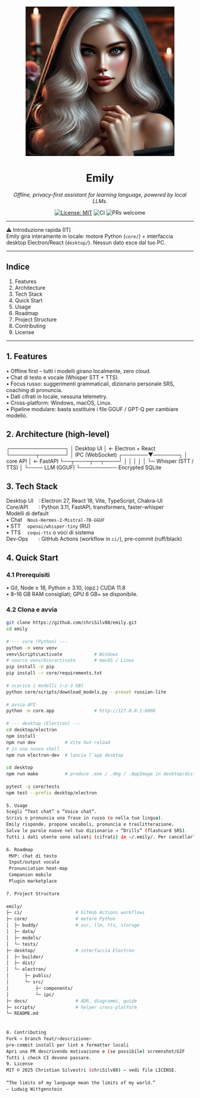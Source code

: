 <!--
███████╗███╗   ███╗██╗   ██╗██╗     ██╗   ██╗
██╔════╝████╗ ████║██║   ██║██║     ██║   ██║
█████╗  ██╔████╔██║██║   ██║██║     ██║   ██║
██╔══╝  ██║╚██╔╝██║██║   ██║██║     ██║   ██║
███████╗██║ ╚═╝ ██║╚██████╔╝███████╗╚██████╔╝
╚══════╝╚═╝     ╚═╝ ╚═════╝ ╚══════╝ ╚═════╝

Emily – Offline, Privacy-First Language-Learning Assistant
-->
<p align="center">
  <img src="docs/Emily.webp" alt="Emily cyber-ninja key art" width="400">
</p>
<h1 align="center">Emily</h1>
<p align="center"><em>Offline, privacy-first assistant for learning language, powered by local LLMs.</em></p>

<p align="center">
  <a href="LICENSE"><img alt="License: MIT" src="https://img.shields.io/badge/License-MIT-green.svg"></a>
  <img alt="CI" src="https://img.shields.io/badge/build-passing-brightgreen">
  <img alt="PRs welcome" src="https://img.shields.io/badge/PRs-welcome-blue">
</p>

---

⚠️ Introduzione rapida (IT)  
Emily gira interamente in locale: motore Python (`core/`) + interfaccia desktop Electron/React (`desktop/`). Nessun dato esce dal tuo PC.

---

## Indice
1. Features  
2. Architecture  
3. Tech Stack  
4. Quick Start  
5. Usage  
6. Roadmap  
7. Project Structure  
8. Contributing  
9. License  

---

## 1. Features
• Offline first – tutti i modelli girano localmente, zero cloud.  
• Chat di testo e vocale (Whisper STT + TTS).  
• Focus russo: suggerimenti grammaticali, dizionario personale SRS, coaching di pronuncia.  
• Dati cifrati in locale, nessuna telemetry.  
• Cross-platform: Windows, macOS, Linux.  
• Pipeline modulare: basta sostituire i file GGUF / GPT-Q per cambiare modello.  

## 2. Architecture (high-level)

┌───────────────┐
│ Desktop UI │ ← Electron + React
└───────┬───────┘
│ IPC (WebSocket)
┌───────▼───────┐
│ core API │ ← FastAPI
└──┬────┬──┬────┘
│ │ │
│ │ └─ Whisper (STT / TTS)
│ └──── LLM (GGUF)
└────────── Encrypted SQLite


## 3. Tech Stack
Desktop UI  : Electron 27, React 18, Vite, TypeScript, Chakra-UI  
Core/API  : Python 3.11, FastAPI, transformers, faster-whisper  
Modelli di default  
  • Chat `Nous-Hermes-2-Mistral-7B-GGUF`  
  • STT  `openai/whisper-tiny` (RU)  
  • TTS  `coqui-tts` o voci di sistema  
Dev-Ops  : GitHub Actions (workflow in `ci/`), pre-commit (ruff/black)

## 4. Quick Start

### 4.1 Prerequisiti
• Git, Node ≥ 18, Python ≥ 3.10, (opz.) CUDA 11.8  
• 8–16 GB RAM consigliati; GPU 6 GB+ se disponibile.

### 4.2 Clona e avvia
```bash
git clone https://github.com/chriSilv88/emily.git
cd emily

# --- core (Python) ---
python -m venv venv
venv\Scripts\activate            # Windows
# source venv/bin/activate       # macOS / Linux
pip install -U pip
pip install -r core/requirements.txt

# scarica i modelli (~2-3 GB)
python core/scripts/download_models.py --preset russian-lite

# avvia API
python -m core.app               # http://127.0.0.1:8000

# --- desktop (Electron) ---
cd desktop/electron
npm install
npm run dev           # Vite hot-reload
# in una nuova shell
npm run electron-dev  # lancia l’app desktop

cd desktop
npm run make          # produce .exe / .dmg / .AppImage in desktop/dist

pytest -q core/tests
npm test --prefix desktop/electron

5. Usage
Scegli “Text chat” o “Voice chat”.
Scrivi o pronuncia una frase in russo (o nella tua lingua).
Emily risponde, propone vocaboli, pronuncia e traslitterazione.
Salva le parole nuove nel tuo dizionario → “Drills” (flashcard SRS).
Tutti i dati utente sono salvati (cifrati) in ~/.emily/. Per cancellarli basta eliminare la cartella.

6. Roadmap
 MVP: chat di testo
 Input/output vocale
 Pronunciation heat-map
 Companion mobile
 Plugin marketplace

7. Project Structure

emily/
├─ ci/                    # GitHub Actions workflows
├─ core/                  # motore Python
│  ├─ buddy/              # asr, llm, tts, storage
│  ├─ data/
│  ├─ models/
│  └─ tests/
├─ desktop/               # interfaccia Electron
│  ├─ builder/
│  ├─ dist/
│  └─ electron/
│      ├─ public/
│      └─ src/
│          ├─ components/
│          └─ ipc/
├─ docs/                  # ADR, diagrammi, guide
├─ scripts/               # helper cross-platform
└─ README.md


8. Contributing
Fork → branch feat/<descrizione>
pre-commit install per lint e formatter locali
Apri una PR descrivendo motivazione e (se possibile) screenshot/GIF
Tutti i check CI devono passare.
9. License
MIT © 2025 Christian Silvestri (chriSilv88) — vedi file LICENSE.

“The limits of my language mean the limits of my world.”
— Ludwig Wittgenstein

